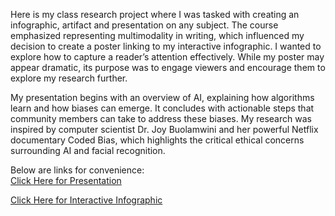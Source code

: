   Here is my class research project where I was tasked with creating an infographic, artifact and presentation on any subject. The course emphasized representing multimodality in writing, which influenced my decision to create a poster linking to my interactive infographic. I wanted to explore how to capture a reader’s attention effectively. While my poster may appear dramatic, its purpose was to engage viewers and encourage them to explore my research further.

My presentation begins with an overview of AI, explaining how algorithms learn and how biases can emerge. It concludes with actionable steps that community members can take to address these biases. My research was inspired by computer scientist Dr. Joy Buolamwini and her powerful Netflix documentary Coded Bias, which highlights the critical ethical concerns surrounding AI and facial recognition.

  Below are links for convenience:  
  [Click Here for Presentation](https://www.canva.com/design/DAF_gKQYetI/UoQDbal-pAxN-Ih5cBrzsw/view?utm_content=DAF_gKQYetI&utm_campaign=designshare&utm_medium=link2&utm_source=uniquelinks&utlId=h7983575790)
  
  [Click Here for Interactive Infographic](https://view.genially.com/65e88c183c827900146a892a/interactive-content-wr-160-infographic
)
  
